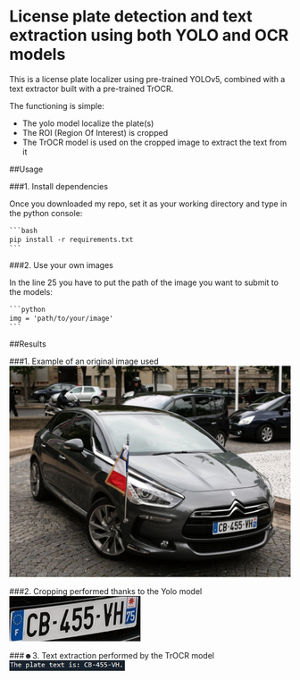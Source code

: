 # License plate detection and text extraction using both YOLO and OCR models 

This is a license plate localizer using pre-trained YOLOv5, combined with a text extractor built with a pre-trained TrOCR. 

The functioning is simple: 
- The yolo model localize the plate(s)
- The ROI (Region Of Interest) is cropped
- The TrOCR model is used on the cropped image to extract the text from it

##Usage

###1. Install dependencies

Once you downloaded my repo, set it as your working directory and type in the python console:

    ```bash
    pip install -r requirements.txt
    ```

###2. Use your own images

In the line 25 you have to put the path of the image you want to submit to the models: 

    ```python
    img = 'path/to/your/image'
    ```

##Results

###1. Example of an original image used 
![Original Image](images/test_image_2.jpg)

###2. Cropping performed thanks to the Yolo model
![Cropping](images/test_image_2_crop.png)

###☻3. Text extraction performed by the TrOCR model
![Text of the plate](images/text_extracted.png)

